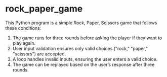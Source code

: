 # rock_paper_game


This Python program is a simple Rock, Paper, Scissors game that follows these conditions:
1. The game runs for three rounds before asking the player if they want to play again.
2. User input validation ensures only valid choices ("rock," "paper," "scissors") are accepted.
3. A loop handles invalid inputs, ensuring the user enters a valid choice.
4. The game can be replayed based on the user’s response after three rounds.
